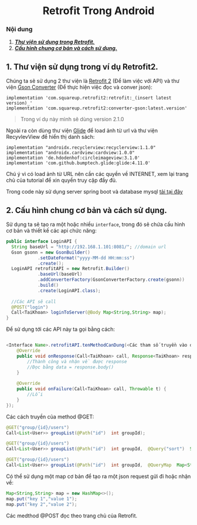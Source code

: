 <h1 align="center">Retrofit Trong Android</h1>

### Nội dung
1. [***Thư viện sử dụng trong Retrofit.***](#muc1) 
2. [***Cấu hình chung cơ bản và cách sử dụng.***](#muc2)


<a name="muc1"></a>
## 1. Thư viện sử dụng trong ví dụ Retrofit2.
Chúng ta sẽ sử dụng 2 thư viện là [Retrofit 2]() (Để làm việc với API) và thư viện [Gson Converter]() (Để thực hiện việc đọc và conver json):
```
implementation 'com.squareup.retrofit2:retrofit:_(insert latest version)_'
implementation 'com.squareup.retrofit2:converter-gson:latest.version'
```
>Trong ví dụ này mình sẽ dùng version 2.1.0

Ngoài ra còn dùng thư viện [Glide](https://github.com/bumptech/glide) để load ảnh từ url và thư viện RecyvlevView để hiển thị danh sách:
```
implementation "androidx.recyclerview:recyclerview:1.1.0"  
implementation "androidx.cardview:cardview:1.0.0"  
implementation 'de.hdodenhof:circleimageview:3.1.0'  
implementation 'com.github.bumptech.glide:glide:4.11.0'
```

Chú ý vì có load ảnh từ URL nên cần các quyền về INTERNET, xem lại trang chủ của tutorial để xin quyền truy cập đầy đủ.

Trong code này sử dụng server spring boot và database mysql [tải tại đây](https://github.com/huyhuynh1905/VegetableShop)


<a name="muc2"></a>
## 2. Cấu hình chung cơ bản và cách sử dụng.

Sử dụng ta sẽ tạo ra một hoặc nhiều `interface`, trong đó sẽ chứa cấu hình cơ bản và thiết kế các api chức năng:

```java
public interface LoginAPI {  
  String baseUrl = "http://192.168.1.101:8081/"; //domain url  
  Gson gsonn = new GsonBuilder()  
            .setDateFormat("yyyy-MM-dd HH:mm:ss")  
            .create();  
  LoginAPI retrofitAPI = new Retrofit.Builder()  
            .baseUrl(baseUrl)  
            .addConverterFactory(GsonConverterFactory.create(gsonn))  
            .build()  
            .create(LoginAPI.class);  
  
  //Các API sẽ call  
  @POST("login")  
  Call<TaiKhoan> loginToServer(@Body Map<String,String> map);  
}
```

Để sử dụng tới các API này ta gọi bằng cách:
```java

<Interface Name>.retrofitAPI.tenMethodCanDung(<Các tham số truyền vào đã khai báo>).enqueue(new Callback<TaiKhoan>() {  
    @Override  
	public void onResponse(Call<TaiKhoan> call, Response<TaiKhoan> response) {
		//Thành công và nhận về được response
		//Đọc bằng data = response.body()
    }  
  
    @Override  
	public void onFailure(Call<TaiKhoan> call, Throwable t) {  
        //Lỗi 
	}  
});
```

Các cách truyền của method @GET:
```java
@GET("group/{id}/users")  
Call<List<User>> groupList(@Path("id")  int groupId);
```
```java
@GET("group/{id}/users")  
Call<List<User>> groupList(@Path("id")  int groupId,  @Query("sort")  String sort);
```
```java
@GET("group/{id}/users")  
Call<List<User>> groupList(@Path("id")  int groupId,  @QueryMap  Map<String,  String> options);
```

Có thể sử dụng một map cơ bản để tạo ra một json request gửi đi hoặc nhận về:
```java  
Map<String,String> map = new HashMap<>();  
map.put("key 1","value 1");  
map.put("key 2","value 2");
```

Các medthod @POST đọc theo trang chủ của Retrofit.

